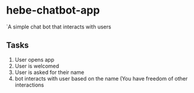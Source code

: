 # hebe-chatbot-app
`A simple chat bot that interacts with users
## Tasks
 1. User opens app
 2. User is welcomed
 3. User is asked for their name
 4. bot interacts with user based on the name
    (You have freedom of other interactions

